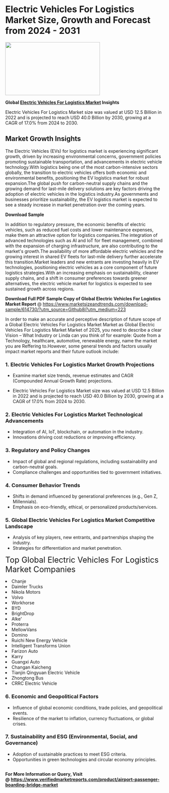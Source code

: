 <H1>Electric Vehicles For Logistics Market Size, Growth and Forecast from 2024 - 2031</H1><img class="aligncenter size-medium wp-image-584254" src="https://thirdeyenews.in/wp-content/uploads/2024/09/Global-Market-Research-300x168.jpeg" alt="" width="300" height="168" /><p><strong>Global&nbsp;<a href="https://www.marketsizeandtrends.com/download-sample/614730/?utm_source=Github8j?utm_medium=223">Electric Vehicles For Logistics Market</a> Insights</strong></p><p>Electric Vehicles For Logistics Market size was valued at USD 12.5 Billion in 2022 and is projected to reach USD 40.0 Billion by 2030, growing at a CAGR of 17.0% from 2024 to 2030.</p><p><h2>Market Growth Insights</h2> <p>The Electric Vehicles (EVs) for logistics market is experiencing significant growth, driven by increasing environmental concerns, government policies promoting sustainable transportation, and advancements in electric vehicle technology.With logistics being one of the most carbon-intensive sectors globally, the transition to electric vehicles offers both economic and environmental benefits, positioning the EV logistics market for robust expansion.The global push for carbon-neutral supply chains and the growing demand for last-mile delivery solutions are key factors driving the adoption of electric vehicles in the logistics industry.As governments and businesses prioritize sustainability, the EV logistics market is expected to see a steady increase in market penetration over the coming years.</p> <p><strong>Download Sample</strong></p> <p>In addition to regulatory pressure, the economic benefits of electric vehicles, such as reduced fuel costs and lower maintenance expenses, make them an attractive option for logistics companies.The integration of advanced technologies such as AI and IoT for fleet management, combined with the expansion of charging infrastructure, are also contributing to the market's growth.The availability of more affordable electric vehicles and the growing interest in shared EV fleets for last-mile delivery further accelerate this transition.Market leaders and new entrants are investing heavily in EV technologies, positioning electric vehicles as a core component of future logistics strategies.With an increasing emphasis on sustainability, cleaner supply chains, and a shift in consumer preferences towards greener alternatives, the electric vehicle market for logistics is expected to see sustained growth across regions.<p><span class=""><strong>Download Full PDF Sample Copy of Global Electric Vehicles For Logistics Market Report</strong> @ <a href="https://www.marketsizeandtrends.com/download-sample/614730/?utm_source=Github8j?utm_medium=223" target="_blank">https://www.marketsizeandtrends.com/download-sample/614730/?utm_source=Github8j?utm_medium=223</a></span></p><p>In order to make an accurate and perceptive description of future scope of a Global&nbsp;Electric Vehicles For Logistics Market Market as Global&nbsp;Electric Vehicles For Logistics Market Market of 2025, you need to describe a clear Vision &ndash; What Industry or Linda can you think of for example: Quote from a Technology, healthcare, automotive, renewable energy, name the market you are Reffering to.However, some general trends and factors usually impact market reports and their future outlook include:</p><h3>1.&nbsp;<strong>Electric Vehicles For Logistics Market Growth Projections</strong></h3><ul><li>Examine market size trends, revenue estimates and CAGR (Compounded Annual Growth Rate) projections.</li><li><p>Electric Vehicles For Logistics Market size was valued at USD 12.5 Billion in 2022 and is projected to reach USD 40.0 Billion by 2030, growing at a CAGR of 17.0% from 2024 to 2030.</p></li></ul><h3>2.&nbsp;<strong>Electric Vehicles For Logistics Market Technological Advancements</strong></h3><ul><li>Integration of AI, IoT, blockchain, or automation in the industry.</li><li>Innovations driving cost reductions or improving efficiency.</li></ul><h3>3.&nbsp;<strong>Regulatory and Policy Changes</strong></h3><ul><li>Impact of global and regional regulations, including sustainability and carbon-neutral goals.</li><li>Compliance challenges and opportunities tied to government initiatives.</li></ul><h3>4.&nbsp;<strong>Consumer Behavior Trends</strong></h3><ul><li>Shifts in demand influenced by generational preferences (e.g., Gen Z, Millennials).</li><li>Emphasis on eco-friendly, ethical, or personalized products/services.</li></ul><h3>5.&nbsp;<strong>Global Electric Vehicles For Logistics Market Competitive Landscape</strong></h3><ul><li>Analysis of key players, new entrants, and partnerships shaping the industry.</li><li>Strategies for differentiation and market penetration.</li></ul><p data-pm-slice="1 1 []"><span style="color: inherit; font-family: inherit; font-size: 25px;">Top Global Electric Vehicles For Logistics Market Companies</span></p><div class="" data-test-id=""><p><li>Chanje</li><li> Daimler Trucks</li><li> Nikola Motors</li><li> Volvo</li><li> Workhorse</li><li> BYD</li><li> BrightDrop</li><li> Alke'</li><li> Proterra</li><li> MellowVans</li><li> Domino</li><li> Ruichi New Energy Vehicle</li><li> Intelligent Transforms Union</li><li> Farizon Auto</li><li> Karry</li><li> Guangxi Auto</li><li> Changan Kaicheng</li><li> Tianjin Qingyuan Electric Vehicle</li><li> Zhongtong Bus</li><li> CRRC Electric Vehicle</li></p></div><h3>6.&nbsp;<strong>Economic and Geopolitical Factors</strong></h3><ul><li>Influence of global economic conditions, trade policies, and geopolitical events.</li><li>Resilience of the market to inflation, currency fluctuations, or global crises.</li></ul><h3>7.&nbsp;<strong>Sustainability and ESG (Environmental, Social, and Governance)</strong></h3><ul><li>Adoption of sustainable practices to meet ESG criteria.</li><li>Opportunities in green technologies and circular economy principles.</li></ul><h2><strong style="font-size: 14px;">For More Information or Query, Visit @&nbsp;</strong><a style="background-color: #ffffff; font-size: 14px;" href="https://www.marketsizeandtrends.com/report/electric-vehicles-for-logistics-market/" target="_blank">https://www.verifiedmarketreports.com/product/airport-passenger-boarding-bridge-market</a></h2>